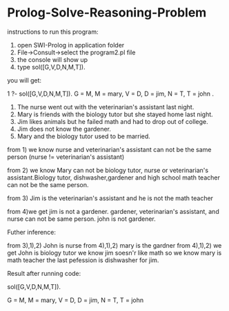 # Prolog-Solve-Reasoning-Problem

instructions to run this program:
1. open SWI-Prolog in application folder
2. File->Consult->select the program2.pl file
3. the console will show up
4. type sol([G,V,D,N,M,T]).

you will get:

1 ?- sol([G,V,D,N,M,T]).
G = M, M = mary,
V = D, D = jim,
N = T, T = john .




1) The nurse went out with the veterinarian's assistant last night.
2) Mary is friends with the biology tutor but she stayed home last night.
3) Jim likes animals but he failed math and had to drop out of college.
4) Jim does not know the gardener.
5) Mary and the biology tutor used to be married.


from 1) we know nurse and veterinarian's assistant can not be the same person (nurse != veterinarian's assistant)

from 2) we know Mary can not be biology tutor, nurse or veterinarian's assistant.Biology tutor, dishwasher,gardener and high school math teacher can not be the same person.

from 3) Jim is the veterinarian's assistant and he is not the math teacher


from 4)we get jim is not a gardener. gardener, veterinarian's assistant, and nurse can not be same person. john is not gardener.





Futher inference:

from 3),1),2) John is nurse
from 4),1),2) mary is the gardner
from 4),1),2) we get John is biology tutor
we know jim soesn'r like math so we know mary is math teacher
the last pefession is dishwasher for jim.




Result after running code:

sol([G,V,D,N,M,T]).

G = M, M = mary,
V = D, D = jim,
N = T, T = john
